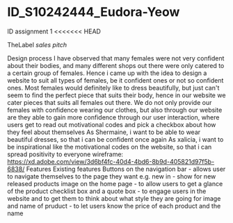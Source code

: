 # ID_S10242444_Eudora-Yeow
ID assignment 1 
<<<<<<< HEAD

TheLabel 
*sales pitch*

Design process
I have observed that many females were not very confident about their bodies, and many different shops out there were only catered to a certain group of females. Hence i came up with the idea to design a website to suit all types of females, be it confident ones or not so confident ones.
Most females would definitely like to dress beautifully, but just can't seem to find the perfect piece that suits their body, hence in our website we cater pieces that suits all females out there.
We do not only provide our females with confidence wearing our clothes, but also through our website are they able to gain more confidence through our user interaction, where users get to read out motivational codes and pick a checkbox about how they feel about themselves
As Shermaine, i want to be able to wear beautiful dresses, so that i can be confident once again
As xalicia, i want to be inspirational like the motivational codes on the website, so that i can spread positivity to everyone 
wireframe:
https://xd.adobe.com/view/3d6bf4fc-40d4-4bd6-8b9d-405821d97f5b-6838/
Features
Existing features
Buttons on the navigation bar - allows user to navigate themselves to the page they want e.g. new in - show for new released products
image on the home page - to allow users to get a glance of the product
checklist box and a quote box - to engage users in the website and to get them to think about what style they are going for
image and name of pruduct - to let users know the price of each product and the name 

